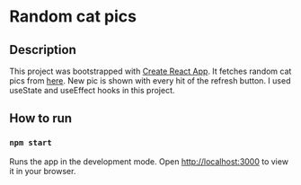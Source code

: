 # Random cat pics

## Description

This project was bootstrapped with [Create React App](https://github.com/facebook/create-react-app). It fetches random cat pics from [here](https://thatcopy.pw/catapi/). New pic is shown with every hit of the refresh button. I used useState and useEffect hooks in this project.


## How to run

### `npm start`

Runs the app in the development mode.
Open [http://localhost:3000](http://localhost:3000) to view it in your browser.

 
